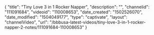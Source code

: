 {
    "title": "Tiny Love 3 in 1 Rocker Napper",
    "description": "",
    "channelid": "111091684",
    "videoid": "110008653",
    "date_created": "1502526070",
    "date_modified": "1504049177",
    "type": "captivate",
    "layout": "channelVideo",
    "url": "\/bbbusa-latest-videos\/tiny-love-3-in-1-rocker-napper-2-notes\/111091684-110008653"
}